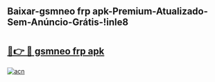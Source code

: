 
## Baixar-gsmneo frp apk-Premium-Atualizado-Sem-Anúncio-Grátis-!inle8

# <h2><a href="https://andorid.site?title=gsmneo_frp_apk&ref=27">🔗👉 🔴 gsmneo frp apk</a></h2>

[![acn](https://github.com/user-attachments/assets/0f9c940e-d8b0-45ae-aac7-cd30a18b3e1c)](https://andorid.site?title=gsmneo_frp_apk&ref=27)

